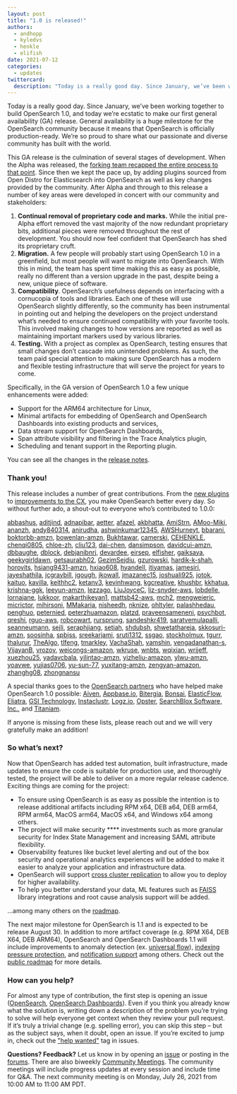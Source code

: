 ```yaml
---
layout: post
title: "1.0 is released!"
authors: 
  - andhopp
  - kyledvs
  - henkle
  - elifish
date: 2021-07-12
categories:
  - updates
twittercard:
  description: "Today is a really good day. Since January, we’ve been working together to build OpenSearch 1.0, and today we’re ecstatic to make our first general availability (GA) release. General availability is a huge milestone for the OpenSearch community because it means that OpenSearch is officially production-ready. We’re so proud to share what our passionate and diverse community has built with the world."
---
```


Today is a really good day. Since January, we’ve been working together to build OpenSearch 1.0, and today we’re ecstatic to make our first general availability (GA) release. General availability is a huge milestone for the OpenSearch community because it means that OpenSearch is officially production-ready. We’re so proud to share what our passionate and diverse community has built with the world.  

This GA release is the culmination of several stages of development. When the Alpha was released, the [forking team recapped the entire process to that point](https://discuss.opendistrocommunity.dev/t/preparing-opensearch-and-opensearch-dashboards-for-release/5567).  Since then we kept the pace up, by adding plugins sourced from Open Distro for Elasticsearch into OpenSearch as well as key changes provided by the community. After Alpha and through to this release a number of key areas were developed in concert with our community and stakeholders:

1. **Continual removal of proprietary code and marks.** While the initial pre-Alpha effort removed the vast majority of the now redundant proprietary bits, additional pieces were removed throughout the rest of development. You should now feel confident that OpenSearch has shed its proprietary cruft.
2. **Migration.** A few people will probably start using OpenSearch 1.0 in a greenfield, but most people will want to migrate into OpenSearch. With this in mind, the team has spent time making this as easy as possible, really no different than a version upgrade in the past, despite being a new, unique piece of software.
3. **Compatibility**. OpenSearch’s usefulness depends on interfacing with a cornucopia of tools and libraries. Each one of these will use OpenSearch slightly differently, so the community has been instrumental in pointing out and helping the developers on the project understand what’s needed to ensure continued compatibility with your favorite tools. This involved making changes to how versions are reported as well as maintaining important markers used by various libraries.
4. **Testing.** With a project as complex as OpenSearch, testing ensures that small changes don’t cascade into unintended problems. As such, the team paid special attention to making sure OpenSearch has a modern and flexible testing infrastructure that will serve the project for years to come. 

Specifically, in the GA version of OpenSearch 1.0 a few unique enhancements were added:

* Support for the ARM64 architecture for Linux,
* Minimal artifacts for embedding of OpenSearch and OpenSearch Dashboards into existing products and services,
* Data stream support for OpenSearch Dashboards,
* Span attribute visibility and filtering in the Trace Analytics plugin,
* Scheduling and tenant support in the Reporting plugin.

You can see all the changes in the [release notes](http:/#).

### **Thank you!**

This release includes a number of great contributions. From the [new plugins](https://opensearch.org/blog/technical-posts/2021/06/my-first-steps-in-opensearch-plugins/) to [improvements to the CX](https://github.com/opensearch-project/OpenSearch-Dashboards/pull/352), you make OpenSearch better every day. So without further ado, a shout-out to everyone who’s contributed to 1.0.0:  

[abbashus](https://github.com/abbashus), [aditjind](https://github.com/aditjind), [adnapibar](https://github.com/adnapibar), [aetter](https://github.com/aetter), [afazel](https://github.com/afazel), [akbhatta](https://github.com/akbhatta), [AmiStrn](https://github.com/AmiStrn), [AMoo-Miki](https://github.com/AMoo-Miki), [ananzh](https://github.com/ananzh), [andy840314](https://github.com/andy840314), [anirudha](https://github.com/anirudha), [ashwinkumar12345](https://github.com/ashwinkumar12345), [AWSHurneyt](https://github.com/AWSHurneyt), [bbarani](https://github.com/bbarani), [boktorbb-amzn](https://github.com/boktorbb-amzn), [bowenlan-amzn](https://github.com/bowenlan-amzn), [Bukhtawar](https://github.com/Bukhtawar), [camerski](https://github.com/camerski), [CEHENKLE](https://github.com/CEHENKLE), [chenqi0805](https://github.com/chenqi0805), [chloe-zh](https://github.com/chloe-zh), [cliu123](https://github.com/cliu123), [dai-chen](https://github.com/dai-chen), [dansimpson](https://github.com/dansimpson), [davidcui-amzn](https://github.com/davidcui-amzn), [dbbaughe](https://github.com/dbbaughe), [dblock](https://github.com/dblock), [debjanibnrj](https://github.com/debjanibnrj), [devardee](https://github.com/devardee), [eirsep](https://github.com/eirsep), [elfisher](https://github.com/elfisher), [gaiksaya](https://github.com/gaiksaya), [geekygirldawn](https://github.com/geekygirldawn), [getsaurabh02](https://github.com/getsaurabh02), [GezimSejdiu](https://github.com/GezimSejdiu), [gzurowski](https://github.com/gzurowski), [hardik-k-shah](https://github.com/hardik-k-shah), [horovits](https://github.com/horovits), [hsiang9431-amzn](https://github.com/hsiang9431-amzn), [hxiao608](https://github.com/hxiao608), [hyandell](https://github.com/hyandell), [itiyamas](https://github.com/itiyamas), [jamesiri](https://github.com/jamesiri), [jayeshathila](https://github.com/jayeshathila), [jcgraybill](https://github.com/jcgraybill), [jgough](https://github.com/jgough), [jkowall](https://github.com/jkowall), [jmazanec15](https://github.com/jmazanec15), [joshuali925](https://github.com/joshuali925), [jotok](https://github.com/jotok), [kaituo](https://github.com/kaituo), [kavilla](https://github.com/kavilla), [keithhc2](https://github.com/keithhc2), [ketanv3](https://github.com/ketanv3), [kevinhwang](https://github.com/kevinhwang), [kgcreative](https://github.com/kgcreative), [khushbr](https://github.com/khushbr), [kkhatua](https://github.com/kkhatua), [krishna-ggk](https://github.com/krishna-ggk), [leeyun-amzn](https://github.com/leeyun-amzn), [lezzago](https://github.com/lezzago), [LiuJoyceC](https://github.com/LiuJoyceC), [liz-snyder-aws](https://github.com/liz-snyder-aws), [lobdelle](https://github.com/lobdelle), [lornajane](https://github.com/lornajane), [lukkoor](https://github.com/lukkoor), [makarthikeyan1](https://github.com/makarthikeyan1), [mattsb42-aws](https://github.com/mattsb42-aws), [mch2](https://github.com/mch2), [mengweieric](https://github.com/mengweieric), [micrictor](https://github.com/micrictor), [mihirsoni](https://github.com/mihirsoni), [MMakaria](https://github.com/MMakaria), [nisheedh](https://github.com/nisheedh), [nknize](https://github.com/nknize), [ohltyler](https://github.com/ohltyler), [palashhedau](https://github.com/palashhedau), [penghuo](https://github.com/penghuo), [peternied](https://github.com/peternied), [peterzhuamazon](https://github.com/peterzhuamazon), [platzd](https://github.com/platzd), [praveensameneni](https://github.com/praveensameneni), [psychbot](https://github.com/psychbot), [qreshi](https://github.com/qreshi), [rguo-aws](https://github.com/rguo-aws), [robcowart](https://github.com/robcowart), [rursprung](https://github.com/rursprung), [sandeshkr419](https://github.com/sandeshkr419), [saratvemulapalli](https://github.com/saratvemulapalli), [seanneumann](https://github.com/seanneumann), [sejli](https://github.com/sejli), [seraphjiang](https://github.com/seraphjiang), [setiah](https://github.com/setiah), [shdubsh](https://github.com/shdubsh), [shwetathareja](https://github.com/shwetathareja), [skkosuri-amzn](https://github.com/skkosuri-amzn), [soosinha](https://github.com/soosinha), [spbjss](https://github.com/spbjss), [sreekarjami](https://github.com/sreekarjami), [sruti1312](https://github.com/sruti1312), [ssgao](https://github.com/ssgao), [stockholmux](https://github.com/stockholmux), [tgurr](https://github.com/tgurr), [thalurur](https://github.com/thalurur), [TheAlgo](https://github.com/TheAlgo), [tlfeng](https://github.com/tlfeng), [tmarkley](https://github.com/tmarkley), [VachaShah](https://github.com/VachaShah), [vamshin](https://github.com/vamshin), [vengadanathan-s](https://github.com/vengadanathan-s), [VijayanB](https://github.com/VijayanB), [vrozov](https://github.com/vrozov), [weicongs-amazon](https://github.com/weicongs-amazon), [wkruse](https://github.com/wkruse), [wnbts](https://github.com/wnbts), [wqixian](https://github.com/wqixian), [wrijeff](https://github.com/wrijeff), [xuezhou25](https://github.com/xuezhou25), [yadavcbala](https://github.com/yadavcbala), [yilintao-amzn](https://github.com/yilintao-amzn), [yizheliu-amazon](https://github.com/yizheliu-amazon), [ylwu-amzn](https://github.com/ylwu-amzn), [yoavwe](https://github.com/yoavwe), [yujias0706](https://github.com/yujias0706), [yu-sun-77](https://github.com/yu-sun-77), [yuxitang-amzn](https://github.com/yuxitang-amzn), [zengyan-amazon](https://github.com/zengyan-amazon), [zhanghg08](https://github.com/zhanghg08), [zhongnansu](https://github.com/zhongnansu)

A special thanks goes to the [OpenSearch partners](https://opensearch.org/partners/) who have helped make OpenSearch 1.0 possible: [Aiven](https://aiven.io/), [Appbase.io](http://appbase.io/), [Bitergia](https://bitergia.com/), [Bonsai](https://bonsai.io/), [ElasticFlow](https://www.elastiflow.com/), [Eliatra](https://eliatra.com/), [GSI Technology](https://www.gsitechnology.com/apu), [Instaclustr](https://www.instaclustr.com/), [Logz.io](https://logz.io/), [Opster](https://opster.com/), [SearchBlox Software, Inc.](https://www.searchblox.com/products/enterprise-search/), and [Titaniam](https://www.titaniamlabs.com/).

If anyone is missing from these lists, please reach out and we will very gratefully make an addition!

### **So what’s next?**

Now that OpenSearch has added test automation, built infrastructure, made updates to ensure the code is suitable for production use, and thoroughly tested, the project will be able to deliver on a more regular release cadence. Exciting things are coming for the project:

* To ensure using OpenSearch is as easy as possible the intention is to release additional artifacts including RPM x64, DEB a64, DEB arm64, RPM arm64, MacOS arm64, MacOS x64, and Windows x64 among others. 
* The project will make security **** investments such as more granular security for Index State Management and increasing SAML attribute flexibility.
* Observability features like bucket level alerting and out of the box security and operational analytics experiences will be added to make it easier to analyze your application and infrastructure data.
* OpenSearch will support [cross cluster replication](https://github.com/opensearch-project/cross-cluster-replication/issues/1) to allow you to deploy for higher availability. 
* To help you better understand your data, ML features such as [FAISS](https://github.com/opendistro-for-elasticsearch/k-NN/issues/225) library integrations and root cause analysis support will be added. 

...among many others on the [roadmap](https://github.com/orgs/opensearch-project/projects/1). 

The next major milestone for OpenSearch is 1.1 and is expected to be release August 30. In addition to more artifact coverage (e.g. RPM X64, DEB X64, DEB ARM64), OpenSearch and OpenSearch Dashboards 1.1 will include improvements to anomaly detection (ex. [universal flow](https://github.com/opendistro-for-elasticsearch/anomaly-detection/issues/380)), [indexing pressure protection](https://github.com/opensearch-project/OpenSearch/issues/478), and [notification support](https://github.com/opensearch-project/notifications/issues/181) among others. Check out the [public roadmap](https://github.com/orgs/opensearch-project/projects/1) for more details.

### **How can you help?**

For almost any type of contribution, the first step is opening an issue ([OpenSearch](https://github.com/opensearch-project/OpenSearch/issues), [OpenSearch Dashboards](https://github.com/opensearch-project/OpenSearch-Dashboards/issues)). Even if you think you already know what the solution is, writing down a description of the problem you’re trying to solve will help everyone get context when they review your pull request. If it’s truly a trivial change (e.g. spelling error), you can skip this step – but as the subject says, when it doubt, open an issue. If you’re excited to jump in, check out the ["help wanted"](https://github.com/opensearch-project/OpenSearch/issues?q=is%3Aissue+is%3Aopen+label%3A%22help+wanted%22) tag in issues.

**Questions? Feedback?**
Let us know in by opening an [issue](https://github.com/opensearch-project/OpenSearch/issues) or posting in the [forums](https://discuss.opendistrocommunity.dev/). There are also biweekly [Community Meetings](https://www.meetup.com/Open-Distro-for-Elasticsearch-Meetup-Group/). The community meetings will include progress updates at every session and include time for Q&A. The next community meeting is on Monday, July 26, 2021 from 10:00 AM to 11:00 AM PDT.
